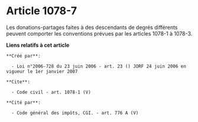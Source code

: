 # Article 1078-7

Les donations-partages faites à des descendants de degrés différents peuvent comporter les conventions prévues par les
articles 1078-1 à 1078-3.

**Liens relatifs à cet article**

	**Créé par**:

	  - Loi n°2006-728 du 23 juin 2006 - art. 23 () JORF 24 juin 2006 en vigueur le 1er janvier 2007

	**Cite**:

	  - Code civil - art. 1078-1 (V)

	**Cité par**:

	  - Code général des impôts, CGI. - art. 776 A (V)
